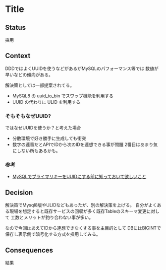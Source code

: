 # Title

## Status
採用

## Context

DDDではよくUUIDを使うなどがあるがMySQLのパフォーマンス等では 
数値が早いなどの傾向がある。

解決策としては一部提案されてる。
- MySQL8 の uuid_to_bin でスワップ機能を利用する
- UUID の代わりに ULID を利用する

### そもそもなぜUUID?
ではなぜUUIDを使うか？と考えた場合
- 分散環境で好き勝手に生成しても衝突
- 数字の連番だとAPIでIDから次のIDを連想できる事が問題
2番目はあまり気にしない所もあるかも。

### 参考
- [MySQLでプライマリキーをUUIDにする前に知っておいて欲しいこと](https://techblog.raccoon.ne.jp/archives/1627262796.html)

## Decision

解決策でMysql8版やULIDなどもあったが、別の解決策を上げる。 
自分がよくある現場を想定すると既存サービスの回収が多く既存Tableのスキーマ変更に対して 
工数とメリットが釣り合わない事が多い。

なので今回はあえてIDから連想できなくする事を主目的として 
DBにはBIGINTで保存し表示側で暗号化する方式を採用してみる。

## Consequences

結果
